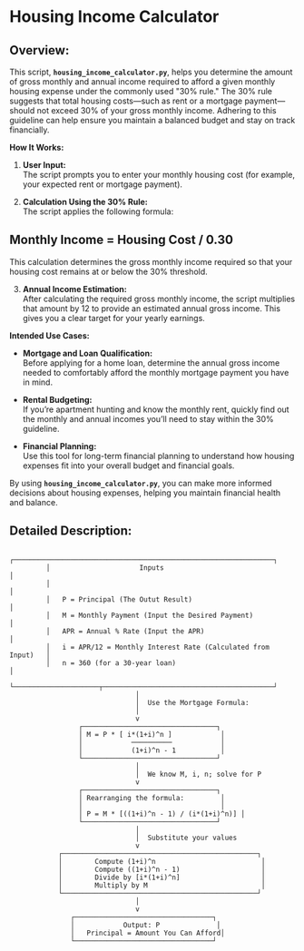 # Housing Income Calculator

## **Overview:**  
This script, **`housing_income_calculator.py`**, helps you determine the amount of gross monthly and annual income required to afford a given monthly housing expense under the commonly used "30% rule." The 30% rule suggests that total housing costs—such as rent or a mortgage payment—should not exceed 30% of your gross monthly income. Adhering to this guideline can help ensure you maintain a balanced budget and stay on track financially.

**How It Works:**  
1. **User Input:**  
   The script prompts you to enter your monthly housing cost (for example, your expected rent or mortgage payment).

2. **Calculation Using the 30% Rule:**  
   The script applies the following formula:

## Monthly Income = Housing Cost / 0.30

This calculation determines the gross monthly income required so that your housing cost remains at or below the 30% threshold.

3. **Annual Income Estimation:**  
After calculating the required gross monthly income, the script multiplies that amount by 12 to provide an estimated annual gross income. This gives you a clear target for your yearly earnings.

**Intended Use Cases:**
- **Mortgage and Loan Qualification:**  
Before applying for a home loan, determine the annual gross income needed to comfortably afford the monthly mortgage payment you have in mind.

- **Rental Budgeting:**  
If you’re apartment hunting and know the monthly rent, quickly find out the monthly and annual incomes you’ll need to stay within the 30% guideline.

- **Financial Planning:**  
Use this tool for long-term financial planning to understand how housing expenses fit into your overall budget and financial goals.

By using **`housing_income_calculator.py`**, you can make more informed decisions about housing expenses, helping you maintain financial health and balance.


## **Detailed Description:**
```
         ┌────────────────────────────────────────────────────────────────┐
         │                      Inputs                                    │
         │                                                                │
         │   P = Principal (The Outut Result)                             │
         │   M = Monthly Payment (Input the Desired Payment)              │
         │   APR = Annual % Rate (Input the APR)                          │
         │   i = APR/12 = Monthly Interest Rate (Calculated from Input)   │
         │   n = 360 (for a 30-year loan)                                 │
         └─────────────────────┬──────────────────────────────────────────┘
                               │
                               │  Use the Mortgage Formula:
                               │
                               v
                 ┌─────────────────────────────────┐
                 │ M = P * [ i*(1+i)^n ]            │
                 │            ──────────            │
                 │            (1+i)^n - 1           │
                 └─────────────────────────────────┘
                               │
                               │  We know M, i, n; solve for P
                               v
                 ┌─────────────────────────────────┐
                 │ Rearranging the formula:         │
                 │                                  │
                 │ P = M * [((1+i)^n - 1) / (i*(1+i)^n)] │
                 └─────────────────────────────────┘
                               │
                               │  Substitute your values
                               v
            ┌────────────────────────────────────────────────┐
            │        Compute (1+i)^n                          │
            │        Compute ((1+i)^n - 1)                    │
            │        Divide by [i*(1+i)^n]                    │
            │        Multiply by M                            │
            └────────────────────────────────────────────────┘
                               │
                               v
               ┌──────────────────────────────────┐
               │            Output: P              │
               │   Principal = Amount You Can Afford│
               └──────────────────────────────────┘
```

